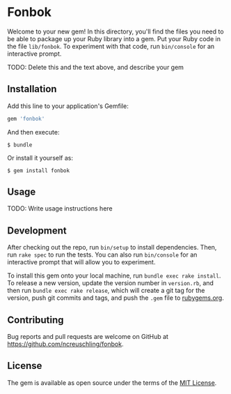 # Fonbok

Welcome to your new gem! In this directory, you'll find the files you need to be able to package up your Ruby library into a gem. Put your Ruby code in the file `lib/fonbok`. To experiment with that code, run `bin/console` for an interactive prompt.

TODO: Delete this and the text above, and describe your gem

## Installation

Add this line to your application's Gemfile:

```ruby
gem 'fonbok'
```

And then execute:

    $ bundle

Or install it yourself as:

    $ gem install fonbok

## Usage

TODO: Write usage instructions here

## Development

After checking out the repo, run `bin/setup` to install dependencies. Then, run `rake spec` to run the tests. You can also run `bin/console` for an interactive prompt that will allow you to experiment.

To install this gem onto your local machine, run `bundle exec rake install`. To release a new version, update the version number in `version.rb`, and then run `bundle exec rake release`, which will create a git tag for the version, push git commits and tags, and push the `.gem` file to [rubygems.org](https://rubygems.org).

## Contributing

Bug reports and pull requests are welcome on GitHub at https://github.com/ncreuschling/fonbok.

## License

The gem is available as open source under the terms of the [MIT License](http://opensource.org/licenses/MIT).
